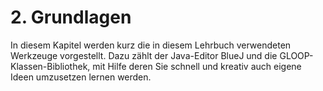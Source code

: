 # 2. Grundlagen

In diesem Kapitel werden kurz die in diesem Lehrbuch verwendeten Werkzeuge vorgestellt. Dazu zählt der Java-Editor BlueJ und die GLOOP-Klassen-Bibliothek, mit Hilfe deren Sie schnell und kreativ auch eigene Ideen umzusetzen lernen werden.

